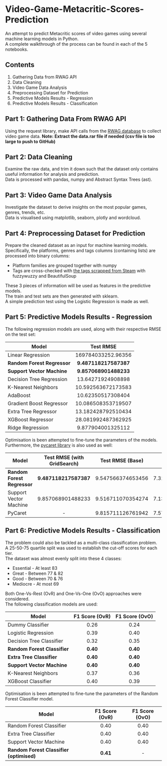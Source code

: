 # Video-Game-Metacritic-Scores-Prediction
 An attempt to predict Metacritic scores of video games using several machine learning models in Python. <br>
 A complete walkthrough of the process can be found in each of the 5 notebooks.
 
 ## Contents
 1. Gathering Data from RWAG API
 2. Data Cleaning
 3. Video Game Data Analysis
 4. Preprocessing Dataset for Prediction
 5. Predictive Models Results - Regression
 6. Predictive Models Results - Classification


## Part 1: Gathering Data From RWAG API
Using the request library, make API calls from the [RWAG database](https://rawg.io/apidocs) to collect video game data.
**Note: Extract the data.rar file if needed (csv file is too large to push to GitHub)**

## Part 2: Data Cleaning
Examine the raw data, and trim it down such that the dataset only contains useful information for analysis and prediction. <br>
Data is processed with pandas, numpy and Abstract Syntax Trees (ast).

## Part 3: Video Game Data Analysis
Investigate the dataset to derive insights on the most popular games, genres, trends, etc. <br>
Data is visualised using matplotlib, seaborn, plotly and wordcloud.

## Part 4: Preprocessing Dataset for Prediction
Prepare the cleaned dataset as an input for machine learning models. <br>
Specifically, the platforms, genres and tags columns (containing lists) are processed into binary columns:
- Platform families are grouped together with numpy
- Tags are cross-checked with [the tags scrapped from Steam](https://store.steampowered.com/tag/browse/#global_4305) with fuzzywuzzy and BeautifulSoup

These 3 pieces of information will be used as features in the predictive models. <br>
The train and test sets are then generated with sklearn. <br>
A simple prediction test using the Logistic Regression is made as well.

## Part 5: Predictive Models Results - Regression
The following regression models are used, along with their respective RMSE on the test set:

| Model                        | Test RMSE           |
| ---------------------------- |:-------------------:|
| Linear Regression            | 169784033252.96356  |
| **Random Forest Regressor**      | **9.487118217587387**   |
| **Support Vector Machine**       | **9.857068901488233**   |
| Decision Tree Regression     | 13.64271924908898   |
| K-Nearest Neighbors          | 10.592563672173583  |
| AdaBoost                     | 10.62350517308404   |
| Gradient Boost Regressor     | 10.086508353719507  |
| Extra Tree Regressor         | 13.182428792510434  |
| XGBoost Regressor            | 28.081992487362925  |
| Ridge Regression             | 9.877904001325112   |

Optimisation is been attempted to fine-tune the parameters of the models. Furthermore, the [pycaret library](https://pycaret.org/) is also used as well:

| Model                        | Test RMSE (with GridSearch)| Test RMSE (Base)   | Absolute Error   |
| ---------------------------- |:--------------------------:|:------------------:| -----------------|
| **Random Forest Regressor**      | **9.487118217587387**          | 9.547566374653456  | 7.317760953625915|
| Support Vector Machine       | 9.857068901488233          | 9.516711070354274  | 7.132888084897704|
| PyCaret                      | -                          | 9.815711126761942  | 7.570090718963135|

## Part 6: Predictive Models Results - Classification
The problem could also be tackled as a multi-class classification problem. <br>
A 25-50-75 quartile split was used to establish the cut-off scores for each tier. <br>
The dataset was almost evenly split into these 4 classes:
- Essential - At least 83
- Great - Between 77 & 82
- Good - Between 70 & 76
- Mediocre - At most 69

Both One-Vs-Rest (OvR) and One-Vs-One (OvO) approaches were considered. <br>
The following classification models are used:

| Model                        |  F1 Score (OvR)  |  F1 Score (OvO)  |
| ---------------------------- |:----------------:|:----------------:|
| Dummy Classifier             | 0.26             | 0.24             |
| Logistic Regression          | 0.39             | 0.40             |
| Decision Tree Classifier     | 0.32             | 0.35             |
| **Random Forest Classifier**     | **0.40**             | **0.40**             |
| **Extra Tree Classifier**        | **0.40**             | **0.40**             |
| **Support Vector Machine**       | **0.40**             | **0.40**             |
| K-Nearest Neighbors          | 0.37             | 0.36             |
| XGBoost Classifier           | 0.40             | 0.39             |

Optimisation is been attempted to fine-tune the parameters of the Random Forest Classifier model.

| Model                        |  F1 Score (OvR)  |  F1 Score (OvO)  |
| ---------------------------- |:----------------:|:----------------:|
| Random Forest Classifier     | 0.40             | 0.40             |
| Extra Tree Classifier        | 0.40             | 0.40             |
| Support Vector Machine       | 0.40             | 0.40             |
| **Random Forest Classifier (optimised)**    | **0.41**             | -             |
